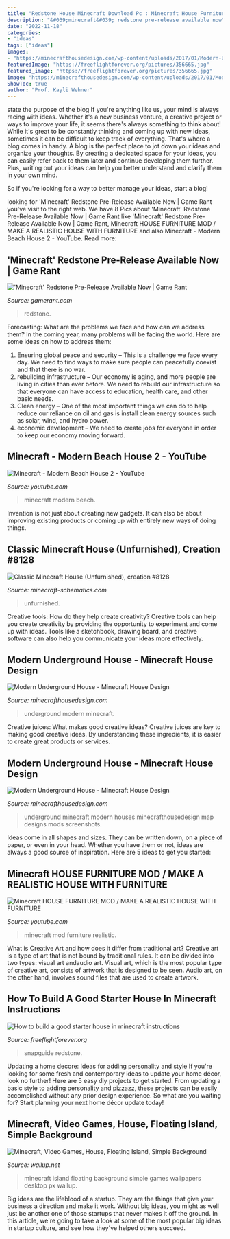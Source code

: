 ```yaml
---
title: "Redstone House Minecraft Download Pc : Minecraft House Furniture Mod / Make A Realistic House With Furniture"
description: "&#039;minecraft&#039; redstone pre-release available now"
date: "2022-11-18"
categories:
- "ideas"
tags: ["ideas"]
images:
- "https://minecrafthousedesign.com/wp-content/uploads/2017/01/Modern-Underground-House-by-Zauer-Minecraft-4.jpg"
featuredImage: "https://freeflightforever.org/pictures/356665.jpg"
featured_image: "https://freeflightforever.org/pictures/356665.jpg"
image: "https://minecrafthousedesign.com/wp-content/uploads/2017/01/Modern-Underground-House-by-Zauer-Minecraft-9.jpg"
ShowToc: true
author: "Prof. Kayli Wehner"
---
```



state the purpose of the blog
If you're anything like us, your mind is always racing with ideas. Whether it's a new business venture, a creative project or ways to improve your life, it seems there's always something to think about! While it's great to be constantly thinking and coming up with new ideas, sometimes it can be difficult to keep track of everything. That's where a blog comes in handy.
A blog is the perfect place to jot down your ideas and organize your thoughts. By creating a dedicated space for your ideas, you can easily refer back to them later and continue developing them further. Plus, writing out your ideas can help you better understand and clarify them in your own mind.

So if you're looking for a way to better manage your ideas, start a blog!

	

		
looking for &#039;Minecraft&#039; Redstone Pre-Release Available Now | Game Rant you've visit to the right web. We have 8 Pics about &#039;Minecraft&#039; Redstone Pre-Release Available Now | Game Rant like &#039;Minecraft&#039; Redstone Pre-Release Available Now | Game Rant, Minecraft HOUSE FURNITURE MOD / MAKE A REALISTIC HOUSE WITH FURNITURE and also Minecraft - Modern Beach House 2 - YouTube. Read more:
		
    
## &#039;Minecraft&#039; Redstone Pre-Release Available Now | Game Rant

<img loading=lazy src="https://static1.gamerantimages.com/wordpress/wp-content/uploads/minecraft-redstone-pre-release.jpg" onerror="this.onerror=null;this.src='https://tse3.mm.bing.net/th?id=OIP.RpL50jxzQmBZ6WhUYOvvMgHaD5&amp;pid=15.1';" alt="&#039;Minecraft&#039; Redstone Pre-Release Available Now | Game Rant">

_Source: gamerant.com_

>redstone. 

	

Forecasting: What are the problems we face and how can we address them?
In the coming year, many problems will be facing the world. Here are some ideas on how to address them: 
1. Ensuring global peace and security – This is a challenge we face every day. We need to find ways to make sure people can peacefully coexist and that there is no war. 
2. rebuilding infrastructure – Our economy is aging, and more people are living in cities than ever before. We need to rebuild our infrastructure so that everyone can have access to education, health care, and other basic needs. 
3. Clean energy – One of the most important things we can do to help reduce our reliance on oil and gas is install clean energy sources such as solar, wind, and hydro power. 
4. economic development – We need to create jobs for everyone in order to keep our economy moving forward.

    
## Minecraft - Modern Beach House 2 - YouTube

<img loading=lazy src="http://i.ytimg.com/vi/1A7N04B9dLc/maxresdefault.jpg" onerror="this.onerror=null;this.src='https://tse3.mm.bing.net/th?id=OIP.aaVXWpAPUXE1c8KE91uqOQHaEK&amp;pid=15.1';" alt="Minecraft - Modern Beach House 2 - YouTube">

_Source: youtube.com_

>minecraft modern beach. 

	

Invention is not just about creating new gadgets. It can also be about improving existing products or coming up with entirely new ways of doing things.

    
## Classic Minecraft House (Unfurnished), Creation #8128

<img loading=lazy src="https://www.minecraft-schematics.com/schematics/pictures/8128/large-picture-8128.png?time=1474578743" onerror="this.onerror=null;this.src='https://tse3.mm.bing.net/th?id=OIP.BoK17X1lsqmKXP9FFxKF3QHaHa&amp;pid=15.1';" alt="Classic Minecraft House (Unfurnished), creation #8128">

_Source: minecraft-schematics.com_

>unfurnished. 

	

Creative tools: How do they help create creativity?
Creative tools can help you create creativity by providing the opportunity to experiment and come up with ideas. Tools like a sketchbook, drawing board, and creative software can also help you communicate your ideas more effectively.

    
## Modern Underground House - Minecraft House Design

<img loading=lazy src="https://minecrafthousedesign.com/wp-content/uploads/2017/01/Modern-Underground-House-by-Zauer-Minecraft-9.jpg" onerror="this.onerror=null;this.src='https://tse1.mm.bing.net/th?id=OIP.N8OutuTySiM6TJwNMsYTNQHaEK&amp;pid=15.1';" alt="Modern Underground House - Minecraft House Design">

_Source: minecrafthousedesign.com_

>underground modern minecraft. 

	

Creative juices: What makes good creative ideas?
Creative juices are key to making good creative ideas. By understanding these ingredients, it is easier to create great products or services.

    
## Modern Underground House - Minecraft House Design

<img loading=lazy src="https://minecrafthousedesign.com/wp-content/uploads/2017/01/Modern-Underground-House-by-Zauer-Minecraft-4.jpg" onerror="this.onerror=null;this.src='https://tse1.mm.bing.net/th?id=OIP.VfnUlY5bZT5qwTGUUv-aMwHaEK&amp;pid=15.1';" alt="Modern Underground House - Minecraft House Design">

_Source: minecrafthousedesign.com_

>underground minecraft modern houses minecrafthousedesign map designs mods screenshots. 

	

Ideas come in all shapes and sizes. They can be written down, on a piece of paper, or even in your head. Whether you have them or not, ideas are always a good source of inspiration. Here are 5 ideas to get you started: 

    
## Minecraft HOUSE FURNITURE MOD / MAKE A REALISTIC HOUSE WITH FURNITURE

<img loading=lazy src="https://i.ytimg.com/vi/C97oKwD9aHU/maxresdefault.jpg" onerror="this.onerror=null;this.src='https://tse4.mm.bing.net/th?id=OIP.PnQAgngId7Z8pklKA6pJmAHaEK&amp;pid=15.1';" alt="Minecraft HOUSE FURNITURE MOD / MAKE A REALISTIC HOUSE WITH FURNITURE">

_Source: youtube.com_

>minecraft mod furniture realistic. 

	

What is Creative Art and how does it differ from traditional art?
Creative art is a type of art that is not bound by traditional rules. It can be divided into two types: visual art andaudio art. Visual art, which is the most popular type of creative art, consists of artwork that is designed to be seen. Audio art, on the other hand, involves sound files that are used to create artwork.

    
## How To Build A Good Starter House In Minecraft Instructions

<img loading=lazy src="https://freeflightforever.org/pictures/356665.jpg" onerror="this.onerror=null;this.src='https://tse4.mm.bing.net/th?id=OIP.x1SO_Xc-pnaSQVwjY3Hi9wHaEK&amp;pid=15.1';" alt="How to build a good starter house in minecraft instructions">

_Source: freeflightforever.org_

>snapguide redstone. 

	

Updating a home decore: Ideas for adding personality and style
If you're looking for some fresh and contemporary ideas to update your home décor, look no further! Here are 5 easy diy projects to get started. From updating a basic style to adding personality and pizzazz, these projects can be easily accomplished without any prior design experience. So what are you waiting for? Start planning your next home décor update today!

    
## Minecraft, Video Games, House, Floating Island, Simple Background

<img loading=lazy src="https://wallup.net/wp-content/uploads/2016/01/20308-Minecraft-video_games-house-floating_island-simple_background.jpg" onerror="this.onerror=null;this.src='https://tse3.mm.bing.net/th?id=OIP.MYWEUdyrU5qia-2692UiswHaEK&amp;pid=15.1';" alt="Minecraft, Video Games, House, Floating Island, Simple Background">

_Source: wallup.net_

>minecraft island floating background simple games wallpapers desktop px wallup. 

	

Big ideas are the lifeblood of a startup. They are the things that give your business a direction and make it work. Without big ideas, you might as well just be another one of those startups that never makes it off the ground. In this article, we're going to take a look at some of the most popular big ideas in startup culture, and see how they've helped others succeed.

